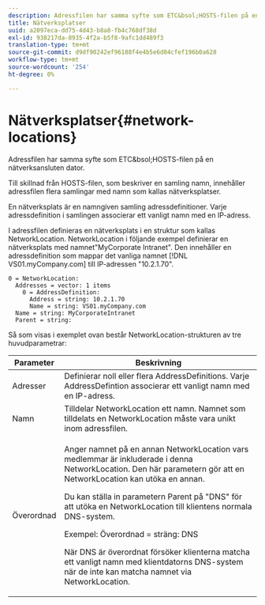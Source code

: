 ```yaml
---
description: Adressfilen har samma syfte som ETC&bsol;HOSTS-filen på en nätverksansluten dator.
title: Nätverksplatser
uuid: a2097eca-dd75-4d43-b8a8-fb4c768df38d
exl-id: 938217da-8935-4f2a-b5f8-9afc1dd489f3
translation-type: tm+mt
source-git-commit: d9df90242ef96188f4e4b5e6d04cfef196b0a628
workflow-type: tm+mt
source-wordcount: '254'
ht-degree: 0%

---
```


# Nätverksplatser{#network-locations}

Adressfilen har samma syfte som ETC&amp;bsol;HOSTS-filen på en nätverksansluten dator.

Till skillnad från HOSTS-filen, som beskriver en samling namn, innehåller adressfilen flera samlingar med namn som kallas nätverksplatser.

En nätverksplats är en namngiven samling adressdefinitioner. Varje adressdefinition i samlingen associerar ett vanligt namn med en IP-adress.

I adressfilen definieras en nätverksplats i en struktur som kallas NetworkLocation. NetworkLocation i följande exempel definierar en nätverksplats med namnet&quot;MyCorporate Intranet&quot;. Den innehåller en adressdefinition som mappar det vanliga namnet [!DNL VS01.myCompany.com] till IP-adressen &quot;10.2.1.70&quot;.

```
0 = NetworkLocation: 
  Addresses = vector: 1 items
    0 = AddressDefinition: 
      Address = string: 10.2.1.70
      Name = string: VS01.myCompany.com
  Name = string: MyCorporateIntranet
  Parent = string: 
```

Så som visas i exemplet ovan består NetworkLocation-strukturen av tre huvudparametrar:

<table id="table_9142A0EFA15E4C37975E7ACE234F6FDD"> 
 <thead> 
  <tr> 
   <th colname="col1" class="entry"> Parameter </th> 
   <th colname="col2" class="entry"> Beskrivning </th> 
  </tr> 
 </thead>
 <tbody> 
  <tr> 
   <td colname="col1"> Adresser </td> 
   <td colname="col2"> Definierar noll eller flera AddressDefinitions. Varje AddressDefintion associerar ett vanligt namn med en IP-adress. </td> 
  </tr> 
  <tr> 
   <td colname="col1"> Namn </td> 
   <td colname="col2"> Tilldelar NetworkLocation ett namn. Namnet som tilldelats en NetworkLocation måste vara unikt inom adressfilen. </td> 
  </tr> 
  <tr> 
   <td colname="col1"> Överordnad </td> 
   <td colname="col2"> <p>Anger namnet på en annan NetworkLocation vars medlemmar är inkluderade i denna NetworkLocation. Den här parametern gör att en NetworkLocation kan utöka en annan. </p> <p>Du kan ställa in parametern Parent på "DNS" för att utöka en NetworkLocation till klientens normala DNS-system. </p> <p>Exempel: Överordnad = sträng: DNS </p> <p>När DNS är överordnat försöker klienterna matcha ett vanligt namn med klientdatorns DNS-system när de inte kan matcha namnet via NetworkLocation. </p> </td> 
  </tr> 
 </tbody> 
</table>

